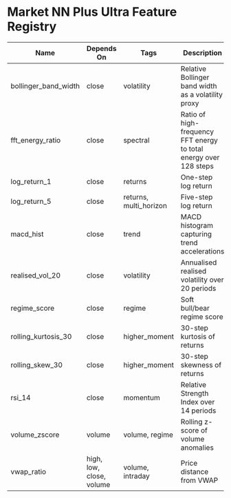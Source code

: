 # Market NN Plus Ultra Feature Registry

| Name | Depends On | Tags | Description |
| --- | --- | --- | --- |
| bollinger_band_width | close | volatility | Relative Bollinger band width as a volatility proxy |
| fft_energy_ratio | close | spectral | Ratio of high-frequency FFT energy to total energy over 128 steps |
| log_return_1 | close | returns | One-step log return |
| log_return_5 | close | returns, multi_horizon | Five-step log return |
| macd_hist | close | trend | MACD histogram capturing trend accelerations |
| realised_vol_20 | close | volatility | Annualised realised volatility over 20 periods |
| regime_score | close | regime | Soft bull/bear regime score |
| rolling_kurtosis_30 | close | higher_moment | 30-step kurtosis of returns |
| rolling_skew_30 | close | higher_moment | 30-step skewness of returns |
| rsi_14 | close | momentum | Relative Strength Index over 14 periods |
| volume_zscore | volume | volume, regime | Rolling z-score of volume anomalies |
| vwap_ratio | high, low, close, volume | volume, intraday | Price distance from VWAP |
